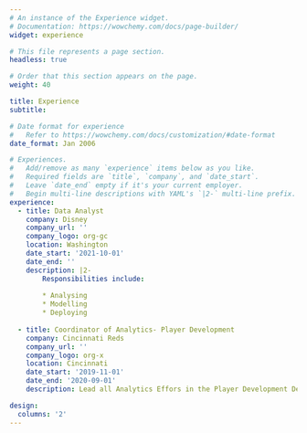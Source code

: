 ```yaml
---
# An instance of the Experience widget.
# Documentation: https://wowchemy.com/docs/page-builder/
widget: experience

# This file represents a page section.
headless: true

# Order that this section appears on the page.
weight: 40

title: Experience
subtitle:

# Date format for experience
#   Refer to https://wowchemy.com/docs/customization/#date-format
date_format: Jan 2006

# Experiences.
#   Add/remove as many `experience` items below as you like.
#   Required fields are `title`, `company`, and `date_start`.
#   Leave `date_end` empty if it's your current employer.
#   Begin multi-line descriptions with YAML's `|2-` multi-line prefix.
experience:
  - title: Data Analyst
    company: Disney
    company_url: ''
    company_logo: org-gc
    location: Washington
    date_start: '2021-10-01'
    date_end: ''
    description: |2-
        Responsibilities include:
        
        * Analysing
        * Modelling
        * Deploying
        
  - title: Coordinator of Analytics- Player Development 
    company: Cincinnati Reds
    company_url: ''
    company_logo: org-x
    location: Cincinnati
    date_start: '2019-11-01'
    date_end: '2020-09-01'
    description: Lead all Analytics Effors in the Player Development Deparment. 

design:
  columns: '2'
---
```

